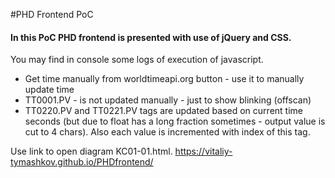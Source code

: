 #PHD Frontend PoC

#### In this PoC PHD frontend is presented with use of jQuery and CSS.
You may find in console some logs of execution of javascript.

* Get time manually from worldtimeapi.org button - use it to manually update time
* TT0001.PV - is not updated manually - just to show blinking (offscan)
* TT0220.PV and TT0221.PV tags are updated based on current time seconds (but due to float has a long fraction sometimes - output value is cut to 4 chars). Also each value is incremented with index of this tag.

Use link to open diagram KC01-01.html.
https://vitaliy-tymashkov.github.io/PHDfrontend/

 
